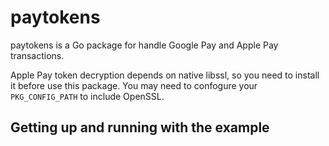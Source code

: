 # paytokens


paytokens is a Go package for handle Google Pay and Apple Pay transactions. 

Apple Pay token decryption depends on native libssl, so you need to install it before use this package.
You may need to confogure your `PKG_CONFIG_PATH` to include OpenSSL.

## Getting up and running with the example


